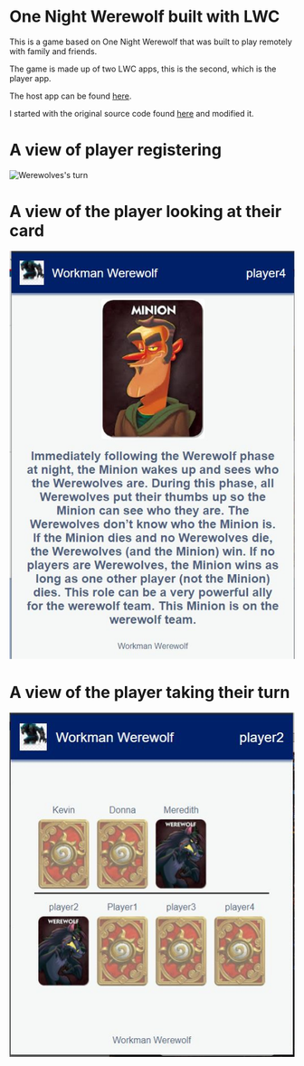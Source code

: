 # One Night Werewolf built with LWC

This is a game based on One Night Werewolf that was built to play remotely with family and friends.

The game is made up of two LWC apps, this is the second, which is the player app.

The host app can be found [here](https://github.com/workmanDX/werewolf-host).

I started with the original source code found [here](https://github.com/fostive/quiz-host-app) and modified it.


# A view of player registering
![Werewolves's turn](images/playeregistration.jpg)


# A view of the player looking at their card
![Player's card](images/playerCard.jpg)


# A view of the player taking their turn
![End of game](images/playerTurn.jpg)
